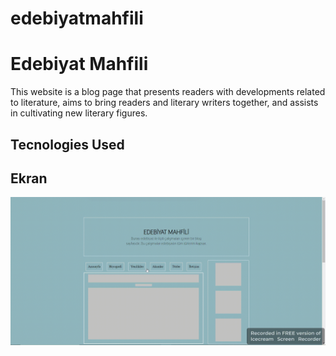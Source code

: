 # edebiyatmahfili

<h1>Edebiyat Mahfili</h1>

This website is a blog page that presents readers with developments related to literature, aims to bring readers and literary writers together, and assists in cultivating new literary figures.

<h2> Tecnologies Used </h2>

<h2>Ekran</h2>

![](ekran.gif)